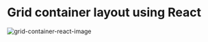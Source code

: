 # Grid container layout using React  
![grid-container-react-image](https://github.com/user-attachments/assets/887385ad-05ab-444b-98ff-3d523f6abbdf)
